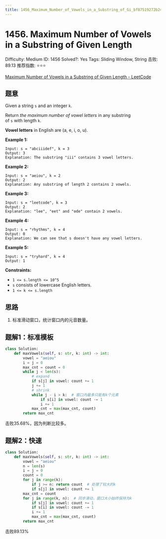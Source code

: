 ```yaml
---
title: 1456_Maximum_Number_of_Vowels_in_a_Substring_of_Gi_bf87519272b247dd867de2cf54b8b674
---
```


# 1456. Maximum Number of Vowels in a Substring of Given Length

Difficulty: Medium
ID: 1456
Solved?: Yes
Tags: Sliding Window, String
击败: 89.13
推荐指数: ⭐⭐⭐

[Maximum Number of Vowels in a Substring of Given Length - LeetCode](https://leetcode.com/problems/maximum-number-of-vowels-in-a-substring-of-given-length/)

## 题意

Given a string `s` and an integer `k`.

Return *the maximum number of vowel letters* in any substring of `s` with length `k`.

**Vowel letters** in English are (a, e, i, o, u).

**Example 1:**

```
Input: s = "abciiidef", k = 3
Output: 3
Explanation: The substring "iii" contains 3 vowel letters.

```

**Example 2:**

```
Input: s = "aeiou", k = 2
Output: 2
Explanation: Any substring of length 2 contains 2 vowels.

```

**Example 3:**

```
Input: s = "leetcode", k = 3
Output: 2
Explanation: "lee", "eet" and "ode" contain 2 vowels.

```

**Example 4:**

```
Input: s = "rhythms", k = 4
Output: 0
Explanation: We can see that s doesn't have any vowel letters.

```

**Example 5:**

```
Input: s = "tryhard", k = 4
Output: 1

```

**Constraints:**

- `1 <= s.length <= 10^5`
- `s` consists of lowercase English letters.
- `1 <= k <= s.length`

## 思路

1. 标准滑动窗口，统计窗口内的元音数量。

## 题解1：标准模板

```python
class Solution:
    def maxVowels(self, s: str, k: int) -> int:
        vowel = "aeiou"
        i = j = 0
        max_cnt = count = 0
        while j < len(s):
            # expand
            if s[j] in vowel: count += 1
            j += 1
            # shrink
            while j - i > k:  # 窗口内最多只能有k个元素
                if s[i] in vowel: count -= 1
                i += 1
            max_cnt = max(max_cnt, count)
        return max_cnt
```

击败35.68%，因为判断比较多。

## 题解2：快速

```python
class Solution:
    def maxVowels(self, s: str, k: int) -> int:
        vowel = "aeiou"
        n = len(s)
        i = j = 0
        count = 0
        for j in range(k):
            if j >= n: return count  # 处理了较大的k
            if s[j] in vowel: count += 1
        max_cnt = count
        for j in range(k, n):  # 同步滑动，窗口大小始终保持为k
            if s[j] in vowel: count += 1
            if s[i] in vowel: count -= 1
            i += 1
            max_cnt = max(max_cnt, count)
        return max_cnt
```

击败89.13%